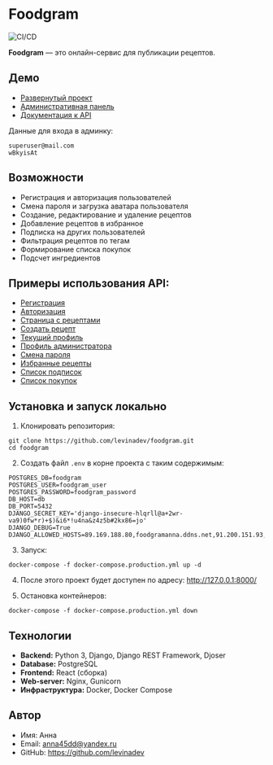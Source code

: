 # Foodgram

![CI/CD](https://github.com/levinadev/foodgram/actions/workflows/foodgram_workflow.yml/badge.svg)


**Foodgram** — это онлайн-сервис для публикации рецептов.

## Демо

- [Развернутый проект](http://89.169.188.80:8000)  
- [Административная панель](http://89.169.188.80:8000/admin/)  
- [Документация к API](http://89.169.188.80:8000/api/docs/)  

Данные для входа в админку:
```
superuser@mail.com
wBkyisAt
```

## Возможности
- Регистрация и авторизация пользователей  
- Смена пароля и загрузка аватара пользователя
- Создание, редактирование и удаление рецептов  
- Добавление рецептов в избранное
- Подписка на других пользователей
- Фильтрация рецептов по тегам
- Формирование списка покупок 
- Подсчет ингредиентов

## Примеры использования API:
- [Регистрация](http://89.169.188.80:8000/signup)  
- [Авторизация](http://89.169.188.80:8000/signin)  
- [Страница с рецептами](http://89.169.188.80:8000/recipes)  
- [Создать рецепт](http://89.169.188.80:8000/recipes/create)  
- [Текущий профиль](http://89.169.188.80:8000/user/me)  
- [Профиль администратора](http://89.169.188.80:8000/user/1)  
- [Смена пароля](http://89.169.188.80:8000/change-password)  
- [Избранные рецепты](http://89.169.188.80:8000/favorites)  
- [Список подписок](http://89.169.188.80:8000/subscriptions)  
- [Список покупок](http://89.169.188.80:8000/cart)  

## Установка и запуск локально

1. Клонировать репозитория:

```
git clone https://github.com/levinadev/foodgram.git
cd foodgram
```

2. Создать файл `.env` в корне проекта с таким содержимым:
```
POSTGRES_DB=foodgram
POSTGRES_USER=foodgram_user
POSTGRES_PASSWORD=foodgram_password
DB_HOST=db
DB_PORT=5432
DJANGO_SECRET_KEY='django-insecure-hlqrll@a+2wr-va9)0fw*r)+$)&i6*!u4na&z4z5b#2kx86=jo'
DJANGO_DEBUG=True
DJANGO_ALLOWED_HOSTS=89.169.188.80,foodgramanna.ddns.net,91.200.151.93,localhost,127.0.0.1
```

3. Запуск:

```
docker-compose -f docker-compose.production.yml up -d
```

4. После этого проект будет доступен по адресу: http://127.0.0.1:8000/

5. Остановка контейнеров:

```
docker-compose -f docker-compose.production.yml down
```

## Технологии
- **Backend:** Python 3, Django, Django REST Framework, Djoser  
- **Database:** PostgreSQL  
- **Frontend:** React (сборка)  
- **Web-server:** Nginx, Gunicorn  
- **Инфраструктура:** Docker, Docker Compose  

## Автор

- Имя: Анна
- Email: anna45dd@yandex.ru
- GitHub: https://github.com/levinadev